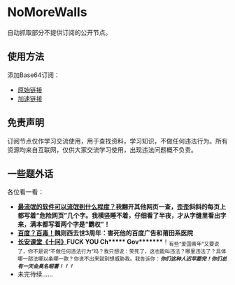 # NoMoreWalls

自动抓取部分不提供订阅的公开节点。

## 使用方法

添加Base64订阅：

- [原始链接](https://raw.githubusercontent.com/peasoft/NoMoreWalls/master/list.txt)
- [加速链接](https://fastly.jsdelivr.net/gh/peasoft/NoMoreWalls@master/list.txt)

## 免责声明

订阅节点仅作学习交流使用，用于查找资料，学习知识，不做任何违法行为。所有资源均来自互联网，仅供大家交流学习使用，出现违法问题概不负责。

## 一些题外话

各位看一看：

- **[最流氓的软件可以流氓到什么程度？](https://www.zhihu.com/question/29129310)我翻开其他网页一查，歪歪斜斜的每页上都写着“危险网页”几个字。我横竖睡不着，仔细看了半夜，才从字缝里看出字来，满本都写着两个字是“霸权”！**
- **[百度？百毒！](https://user.guancha.cn/main/content?id=100552)魏则西去世3周年：害死他的百度广告和莆田系医院**
- **[长安课堂《十问》](http://wbx.jiangyaojia.com/a11288.html)FUCK YOU Ch\*\*\*\*\* Gov\*\*\*\*\*\*\***！<sub>有些“爱国青年”又要说了，你不是说“不做任何违法行为”吗？我只想说：笑死了，这也能叫违法？哪里违法了？具体哪一部法哪以条哪一款？你说不出来就别想威胁我。我告诉你：***你们这种人迟早要完！你们总有一天会臭名昭著！！！***</sub>
- 未完待续……
